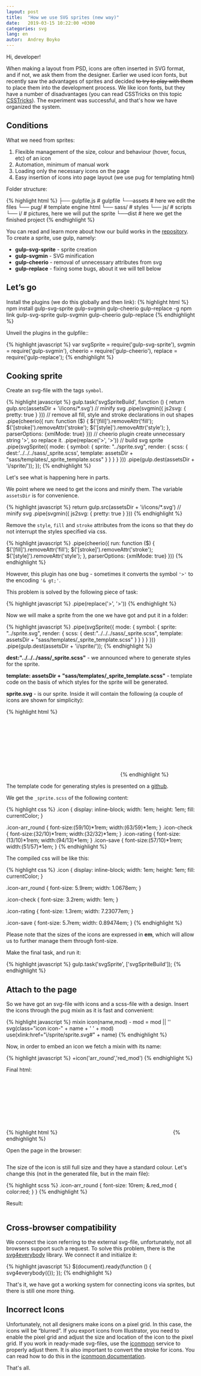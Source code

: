 ```yaml
---
layout: post
title:  "How we use SVG sprites (new way)"
date:   2019-03-15 10:22:00 +0300
categories: svg
lang: en
autor:  Andrey Boyko
---
```

Hi, developer!

When making a layout from PSD, icons are often inserted in SVG format, and if not, we ask them from the designer. Earlier we used icon fonts, but recently saw the advantages of sprites and decided <s>to try to play with them</s> to place them into the development process. We like icon fonts, but they have a number of disadvantages (you can read CSSTricks on this topic [CSSTricks](https://css-tricks.com/icon-fonts-vs-svg/)). The experiment was successful, and that's how we have organized the system.

## Conditions

What we need from sprites:

1. Flexible management of the size, colour and behaviour (hover, focus, etc) of  an icon
2. Automation, minimum of manual work
3. Loading only the necessary icons on the page
4. Easy insertion of icons into page layout (we use pug for templating html)

Folder structure:

{% highlight html %}
├── gulpfile.js                 # gulpfile
└──assets                      # here we edit the files
    └── pug/                   # template engine html
    └── sass/                  # styles
    └── js/                    # scripts
    └── i/                     # pictures, here we will put the sprite
└──dist                        # here we get the finished project
{% endhighlight %}

You can read and learn more about how our build works in the [repository](https://github.com/glivera-team/glivera-team-template). To create a sprite, use gulp, namely:

* <b>gulp-svg-sprite</b>  - sprite creation
* <b>gulp-svgmin</b> - SVG minification
* <b>gulp-cheerio</b> - removal of unnecessary attributes from svg
* <b>gulp-replace</b> - fixing some bugs, about it we will tell below

## Let’s go

Install the plugins (we do this globally and then link):
{% highlight html %}
npm install gulp-svg-sprite gulp-svgmin gulp-cheerio gulp-replace -g
npm link gulp-svg-sprite gulp-svgmin gulp-cheerio gulp-replace
{% endhighlight %}

Unveil the plugins in the gulpfile::

{% highlight javascript %}
var svgSprite = require('gulp-svg-sprite'),
	svgmin = require('gulp-svgmin'),
	cheerio = require('gulp-cheerio'),
	replace = require('gulp-replace');
{% endhighlight %}

## Cooking sprite

Create an svg-file with the tags `symbol`.

{% highlight javascript %}
gulp.task('svgSpriteBuild', function () {
	return gulp.src(assetsDir + 'i/icons/*.svg')
	// minify svg
		.pipe(svgmin({
			js2svg: {
				pretty: true
			}
		}))
		// remove all fill, style and stroke declarations in out shapes
		.pipe(cheerio({
			run: function ($) {
				$('[fill]').removeAttr('fill');
				$('[stroke]').removeAttr('stroke');
				$('[style]').removeAttr('style');
			},
			parserOptions: {xmlMode: true}
		}))
		// cheerio plugin create unnecessary string '&gt;', so replace it.
		.pipe(replace('&gt;', '>'))
		// build svg sprite
		.pipe(svgSprite({
			mode: {
				symbol: {
					sprite: "../sprite.svg",
					render: {
						scss: {
							dest:'../../../sass/_sprite.scss',
							template: assetsDir + "sass/templates/_sprite_template.scss"
						}
					}
				}
			}
		}))
		.pipe(gulp.dest(assetsDir + 'i/sprite/'));
});
{% endhighlight %}

Let's see what is happening here in parts.

We point where we need to get the icons and minify them. The variable `assetsDir` is for convenience.

{% highlight javascript %}
return gulp.src(assetsDir + 'i/icons/*.svg')
	// minify svg
	.pipe(svgmin({
		js2svg: {
			pretty: true
		}
	}))
{% endhighlight %}

Remove the `style`, `fill` and `stroke` attributes from the icons so that they do not interrupt the styles specified via css.

{% highlight javascript %}
.pipe(cheerio({
	run: function ($) {
		$('[fill]').removeAttr('fill');
		$('[stroke]').removeAttr('stroke');
		$('[style]').removeAttr('style');
	},
	parserOptions: {xmlMode: true}
}))
{% endhighlight %}

However, this plugin has one bug - sometimes it converts the symbol `'>'` to the encoding `'& gt;'`.

This problem is solved by the following piece of task:

{% highlight javascript %}
.pipe(replace('&gt;', '>'))
{% endhighlight %}

Now we will make a sprite from the one we have got and put it in a folder:

{% highlight javascript %}
.pipe(svgSprite({
	mode: {
		symbol: {
			sprite: "../sprite.svg",
			render: {
				scss: {
					dest:"../../../sass/_sprite.scss",
					template: assetsDir + "sass/templates/_sprite_template.scss"
				}
			}
		}
	}
}))
.pipe(gulp.dest(assetsDir + 'i/sprite/'));
{% endhighlight %}

<b>dest:"../../../sass/_sprite.scss"</b> - we announced where to generate styles for the sprite.

<b>template: assetsDir + "sass/templates/_sprite_template.scss"</b> - template code on the basis of which styles for the sprite will be generated.

<b>sprite.svg</b> - is our sprite. Inside it will contain the following (a couple of icons are shown for simplicity):

{% highlight html %}
<?xml version="1.0" encoding="utf-8"?>
<svg xmlns="http://www.w3.org/2000/svg" xmlns:xlink="http://www.w3.org/1999/xlink">
<symbol viewBox="0 0 32 32" id="check">
    <path d="M26.664 6.27a.829.829 0 0 0-1.177 0L13.088 18.611a.826.826 0 0 1-1.178 0l-5.433-5.532a.825.825 0 0 0-1.177 0l-2.401 2.158a.83.83 0 0 0-.246.583c0 .215.087.44.247.603l5.478 5.749c.324.328.855.861 1.178 1.186l2.355 2.374a.834.834 0 0 0 1.178 0L29.019 9.83a.846.846 0 0 0 0-1.188l-2.356-2.373z"/>
</symbol>
<symbol viewBox="0 0 94 13" id="rating">
    <path d="M7 10.5l-4.11 2.16.78-4.58L.34 4.84l4.6-.67L7 0l2.06 4.17 4.6.67-3.33 3.24.78 4.58L7 10.5zm20 0l-4.11 2.16.78-4.58-3.33-3.24 4.6-.67L27 0l2.06 4.17 4.6.67-3.33 3.24.78 4.58L27 10.5zm20 0l-4.11 2.16.78-4.58-3.33-3.24 4.6-.67L47 0l2.061 4.17 4.6.67-3.33 3.24.779 4.58L47 10.5zm20 0l-4.109 2.16.779-4.58-3.33-3.24 4.6-.67L67 0l2.061 4.17 4.6.67-3.33 3.24.779 4.58L67 10.5zm24.771 3.073L87 11.064l-4.771 2.509.904-5.318-3.868-3.764 5.343-.778L87-1.128l2.393 4.841 5.343.778-3.868 3.764.903 5.318zM87 9.936l3.447 1.812-.654-3.842 2.792-2.717-3.856-.562L87 1.128l-1.729 3.499-3.856.562 2.792 2.717-.654 3.842L87 9.936z"/>
    <path d="M87 10.5l-4.109 2.16.779-4.58-3.33-3.24 4.6-.67L87 0v10.5z"/>
</symbol>
</svg>
{% endhighlight %}

The template code for generating styles is presented on a <a href="https://github.com/glivera-team/glivera-team-template/blob/master/assets/sass/templates/_sprite_template.scss" target="_blank">github</a>.


We get the `_sprite.scss` of the following content:

{% highlight css %}
.icon {
	display: inline-block;
	width: 1em;
	height: 1em;
	fill: currentColor;
}

.icon-arr_round {
	font-size:(59/10)*1rem;
	width:(63/59)*1em;
}
.icon-check {
	font-size:(32/10)*1rem;
	width:(32/32)*1em;
}
.icon-rating {
	font-size:(13/10)*1rem;
	width:(94/13)*1em;
}
.icon-save {
	font-size:(57/10)*1rem;
	width:(51/57)*1em;
}
{% endhighlight %}

The compiled css will be like this:

{% highlight css %}
.icon {
  display: inline-block;
  width: 1em;
  height: 1em;
  fill: currentColor;
}

.icon-arr_round {
  font-size: 5.9rem;
  width: 1.0678em;
}

.icon-check {
  font-size: 3.2rem;
  width: 1em;
}

.icon-rating {
  font-size: 1.3rem;
  width: 7.23077em;
}

.icon-save {
  font-size: 5.7rem;
  width: 0.89474em;
}
{% endhighlight %}

Please note that the sizes of the icons are expressed in <b>em</b>, which will allow us to further manage them through font-size.

Make the final task, and run it:

{% highlight javascript %}
gulp.task('svgSprite', ['svgSpriteBuild']);
{% endhighlight %}

## Attach to the page

So we have got an svg-file with icons and a scss-file with a design. Insert the icons through the pug mixin as it is fast and convenient:

{% highlight javascript %}
mixin icon(name,mod)
	- mod = mod || ''
	svg(class="icon icon-" + name + ' ' + mod)
		use(xlink:href="i/sprite/sprite.svg#" + name)
{% endhighlight %}

Now, in order to embed an icon we fetch a mixin with its name:

{% highlight javascript %}
+icon('arr_round','red_mod')
{% endhighlight %}

Final html:

{% highlight html %}
 <svg class="icon icon-arr_round red_mod">
    <use xlink:href="i/sprite/sprite.svg#arr_round"></use>
</svg>
{% endhighlight %}

Open the page in the browser:

<img alt="" src="../../../../i/sprite-lesson-2-1.png">

The size of the icon is still full size and they have a standard colour. Let's change this (not in the generated file, but in the main file):

{% highlight scss %}
.icon-arr_round {
	font-size: 10rem;
	&.red_mod {
		color:red;
	}
}
{% endhighlight %}

Result:

<img alt="" src="../../../../i/sprite-lesson-2-2.png">

## Cross-browser compatibility

We connect the icon referring to the external svg-file, unfortunately, not all browsers support such a request. To solve this problem, there is the <a href="https://github.com/jonathantneal/svg4everybody" target="_blank">svg4everybody</a> library. We connect it and initialize it:

{% highlight javascript %}
$(document).ready(function () {
	svg4everybody({});
});
{% endhighlight %}

That's it, we have got a working system for connecting icons via sprites, but there is still one more thing.

## Incorrect Icons

Unfortunately, not all designers make icons on a pixel grid. In this case, the icons will be “blurred”. If you export icons from Illustrator, you need to enable the pixel grid and adjust the size and location of the icon to the pixel grid. If you work in ready-made svg-files, use the [iconmoon](https://icomoon.io/app/) service to properly adjust them. It is also important to convert the stroke for icons. You can read how to do this in the <a href="https://icomoon.io/#docs/stroke-to-fill" target="_blank">iconmoon documentation</a>.


That's all.
